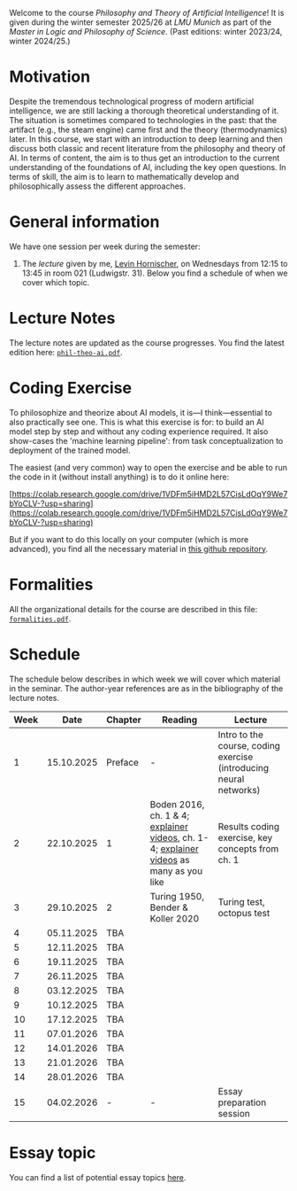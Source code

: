 Welcome to the course _Philosophy and Theory of Artificial Intelligence_! It is given during the winter semester 2025/26 at _LMU Munich_ as part of the _Master in Logic and Philosophy of Science_. (Past editions: winter 2023/24, winter 2024/25.)

# Motivation 

Despite the tremendous technological progress of modern artificial intelligence, we are still lacking a thorough theoretical understanding of it. The situation is sometimes compared to technologies in the past: that the artifact (e.g., the steam engine) came first and the theory (thermodynamics) later. In this course, we start with an introduction to deep learning and then discuss both classic and recent literature from the philosophy and theory of AI. In terms of content, the aim is to thus get an introduction to the current understanding of the foundations of AI, including the key open questions. In terms of skill, the aim is to learn to mathematically develop and philosophically assess the different approaches.

# General information

We have one session per week during the semester:

1. The _lecture_ given by me, [Levin Hornischer](https://www.mcmp.philosophie.uni-muenchen.de/people/faculty/hornischer_levin/index.html), on Wednesdays from 12:15 to 13:45 in room 021 (Ludwigstr. 31). Below you find a schedule of when we cover which topic. 


# Lecture Notes

The lecture notes are updated as the course progresses. You find the latest edition here: [`phil-theo-ai.pdf`](phil-theo-ai.pdf).


# Coding Exercise

To philosophize and theorize about AI models, it is—I think—essential to also practically see one. This is what this exercise is for: to build an AI model step by step and without any coding experience required. It also show-cases the 'machine learning pipeline': from task conceptualization to deployment of the trained model.

The easiest (and very common) way to open the exercise and be able to run the code in it (without install anything) is to do it online here:

[https://colab.research.google.com/drive/1VDFm5iHMD2L57CisLdOqY9We7bYoCLV-?usp=sharing](https://colab.research.google.com/drive/1VDFm5iHMD2L57CisLdOqY9We7bYoCLV-?usp=sharing)

But if you want to do this locally on your computer (which is more advanced), you find all the necessary material in [this github repository](https://github.com/LevinHornischer/PhilTheoAI/tree/main/CodingExercise).


# Formalities

All the organizational details for the course are described in this file: [`formalities.pdf`](formalities.pdf).


# Schedule

The schedule below describes in which week we will cover which material in the seminar. The author-year references are as in the bibliography of the lecture notes.


Week | Date       | Chapter | Reading | Lecture 
---  | ---        | ---     | ---     | --- 
 1   | 15.10.2025 | Preface | -       | Intro to the course, coding exercise (introducing neural networks)
 2   | 22.10.2025 | 1       | Boden 2016, ch. 1 & 4; [explainer videos](https://www.youtube.com/playlist?list=PLZHQObOWTQDNU6R1_67000Dx_ZCJB-3pi), ch. 1-4; [explainer videos](https://www.youtube.com/watch?v=GvYYFloV0aA&list=PL8dPuuaLjXtO65LeD2p4_Sb5XQ51par_b&index=3) as many as you like  | Results coding exercise, key concepts from ch. 1 
 3   | 29.10.2025 | 2       | Turing 1950, Bender & Koller 2020 | Turing test, octopus test
 4   | 05.11.2025 | TBA     |         |
 5   | 12.11.2025 | TBA     |         |
 6   | 19.11.2025 | TBA     |         |
 7   | 26.11.2025 | TBA     |         |
 8   | 03.12.2025 | TBA     |         |
 9   | 10.12.2025 | TBA     |         |
10   | 17.12.2025 | TBA     |         |
11   | 07.01.2026 | TBA     |         |
12   | 14.01.2026 | TBA     |         |
13   | 21.01.2026 | TBA     |         |
14   | 28.01.2026 | TBA     |         |
15   | 04.02.2026 | -       | -       | Essay preparation session


# Essay topic

You can find a list of potential essay topics [here](topics.md).
